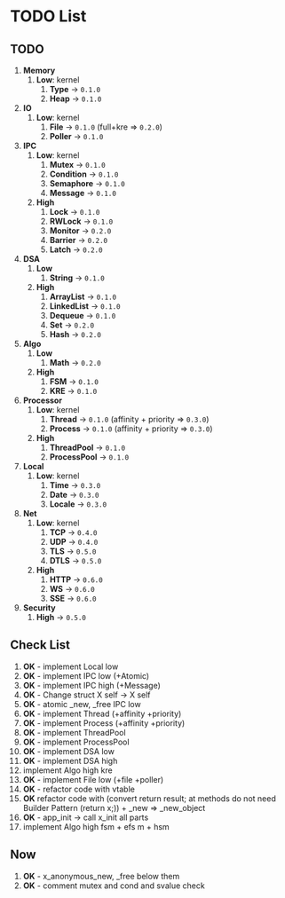 # TODO List

## TODO

1. __Memory__
    1. __Low__: kernel
        1. __Type__ -> `0.1.0`
        2. __Heap__ -> `0.1.0`
2. __IO__
    1. __Low__: kernel
        1. __File__ -> `0.1.0` (full+kre => `0.2.0`)
        2. __Poller__ -> `0.1.0`
3. __IPC__
    1. __Low__: kernel
        1. __Mutex__ -> `0.1.0`
        2. __Condition__ -> `0.1.0`
        3. __Semaphore__ -> `0.1.0`
        4. __Message__ -> `0.1.0`
    2. __High__
        1. __Lock__ -> `0.1.0`
        2. __RWLock__ -> `0.1.0`
        3. __Monitor__ -> `0.2.0`
        4. __Barrier__ -> `0.2.0`
        5. __Latch__ -> `0.2.0`
4. __DSA__
    1. __Low__
        1. __String__ -> `0.1.0`
    2. __High__
        1. __ArrayList__ -> `0.1.0`
        2. __LinkedList__ -> `0.1.0`
        3. __Dequeue__ -> `0.1.0`
        4. __Set__ -> `0.2.0`
        5. __Hash__ -> `0.2.0`
5. __Algo__
    1. __Low__
        1. __Math__ -> `0.2.0`
    2. __High__
        1. __FSM__ -> `0.1.0`
        2. __KRE__ -> `0.1.0`
6. __Processor__
    1. __Low__: kernel
        1. __Thread__ -> `0.1.0` (affinity + priority => `0.3.0`)
        2. __Process__ -> `0.1.0` (affinity + priority => `0.3.0`)
    2. __High__
        1. __ThreadPool__ -> `0.1.0`
        2. __ProcessPool__ -> `0.1.0`
7. __Local__
    1. __Low__: kernel
        1. __Time__ -> `0.3.0`
        2. __Date__ -> `0.3.0`
        3. __Locale__ -> `0.3.0`
8. __Net__
    1. __Low__: kernel
        1. __TCP__ -> `0.4.0`
        2. __UDP__ -> `0.4.0`
        3. __TLS__ -> `0.5.0`
        4. __DTLS__ -> `0.5.0`
    2. __High__
        1. __HTTP__ -> `0.6.0`
        2. __WS__ -> `0.6.0`
        3. __SSE__ -> `0.6.0`
9. __Security__
    1. __High__ -> `0.5.0`

## Check List

1. __OK__ - implement Local low
2. __OK__ - implement IPC low (+Atomic)
3. __OK__ - implement IPC high (+Message)
4. __OK__ - Change struct X self -> X self
5. __OK__ - atomic _new, _free IPC low
6. __OK__ - implement Thread (+affinity +priority)
7. __OK__ - implement Process (+affinity +priority)
8. __OK__ - implement ThreadPool
9. __OK__ - implement ProcessPool
10. __OK__ - implement DSA low
11. __OK__ - implement DSA high
12. implement Algo high kre
13. __OK__ - implement File low (+file +poller)
14. __OK__ - refactor code with vtable
15. __OK__ refactor code with (convert return result; at methods do not need Builder Pattern (return x;)) + _new => _new_object
16. __OK__ - app_init -> call x_init all parts
17. implement Algo high fsm + efs m + hsm

## Now

1. __OK__ - x_anonymous_new, _free below them
2. __OK__ - comment mutex and cond and svalue check